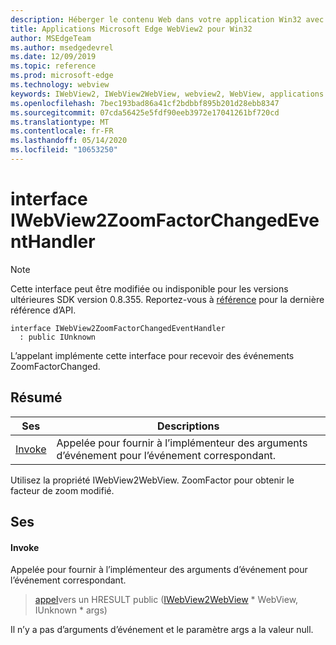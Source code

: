 ```yaml
---
description: Héberger le contenu Web dans votre application Win32 avec le contrôle Microsoft Edge WebView2
title: Applications Microsoft Edge WebView2 pour Win32
author: MSEdgeTeam
ms.author: msedgedevrel
ms.date: 12/09/2019
ms.topic: reference
ms.prod: microsoft-edge
ms.technology: webview
keywords: IWebView2, IWebView2WebView, webview2, WebView, applications Win32, Win32, Edge
ms.openlocfilehash: 7bec193bad86a41cf2bdbbf895b201d28ebb8347
ms.sourcegitcommit: 07cda56425e5fdf90eeb3972e17041261bf720cd
ms.translationtype: MT
ms.contentlocale: fr-FR
ms.lasthandoff: 05/14/2020
ms.locfileid: "10653250"
---
```

# interface IWebView2ZoomFactorChangedEventHandler 

> [!NOTE]
> Cette interface peut être modifiée ou indisponible pour les versions ultérieures SDK version 0.8.355. Reportez-vous à [référence](../../../webview2-api-reference.md) pour la dernière référence d’API.

```
interface IWebView2ZoomFactorChangedEventHandler
  : public IUnknown
```

L’appelant implémente cette interface pour recevoir des événements ZoomFactorChanged.

## Résumé

 Ses                        | Descriptions
--------------------------------|---------------------------------------------
[Invoke](#invoke) | Appelée pour fournir à l’implémenteur des arguments d’événement pour l’événement correspondant.

Utilisez la propriété IWebView2WebView. ZoomFactor pour obtenir le facteur de zoom modifié.

## Ses

#### Invoke 

Appelée pour fournir à l’implémenteur des arguments d’événement pour l’événement correspondant.

> [appel](#invoke)vers un HRESULT public ([IWebView2WebView](IWebView2WebView.md) * WebView, IUnknown * args)

Il n’y a pas d’arguments d’événement et le paramètre args a la valeur null.

